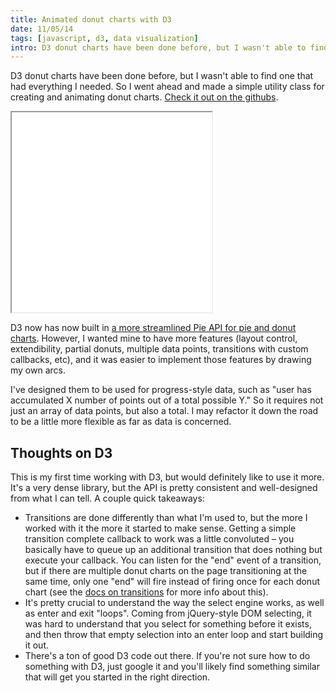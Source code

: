 ```yaml
---
title: Animated donut charts with D3
date: 11/05/14
tags: [javascript, d3, data visualization]
intro: D3 donut charts have been done before, but I wasn't able to find one that had everything I needed.  So I went ahead and made a simple utility class for creating and animating donut charts.
---
```


D3 donut charts have been done before, but I wasn't able to find one that had everything I needed.  So I went ahead and made a simple utility class for creating and animating donut charts.  <a href="https://github.com/codyrushing/donut-chart" target="_blank">Check it out on the githubs</a>.

<iframe src="/public/demos/donut-chart/spurs.html" height="320" width="320"></iframe>

<p>D3 now has now built in <a href="https://github.com/mbostock/d3/wiki/Pie-Layout" target="_blank">a more streamlined Pie API for pie and donut charts</a>.  However, I wanted mine to have more features (layout control, extendibility, partial donuts, multiple data points, transitions with custom callbacks, etc), and it was easier to implement those features by drawing my own arcs.</p>

<p>I've designed them to be used for progress-style data, such as "user has accumulated X number of points out of a total possible Y."  So it requires not just an array of data points, but also a total.  I may refactor it down the road to be a little more flexible as far as data is concerned.</p>

<h2>Thoughts on D3</h2>
<p>This is my first time working with D3, but would definitely like to use it more.  It's a very dense library, but the API is pretty consistent and well-designed from what I can tell.  A couple quick takeaways:</p>
<ul>
<li>Transitions are done differently than what I'm used to, but the more I worked with it the more it started to make sense.  Getting a simple transition complete callback to work was a little convoluted  &ndash; you basically have to queue up an additional transition that does nothing but execute your callback.  You can listen for the "end" event of a transition, but if there are multiple donut charts on the page transitioning at the same time, only one "end" will fire instead of firing once for each donut chart (see the <a href="https://github.com/mbostock/d3/wiki/Transitions#each" target="_blank">docs on transitions</a> for more info about this).</li>
<li>It's pretty crucial to understand the way the select engine works, as well as enter and exit "loops".  Coming from jQuery-style DOM selecting, it was hard to understand that you select for something before it exists, and then throw that empty selection into an enter loop and start building it out.</li>
<li>There's a ton of good D3 code out there.  If you're not sure how to do something with D3, just google it and you'll likely find something similar that will get you started in the right direction.
</ul>
